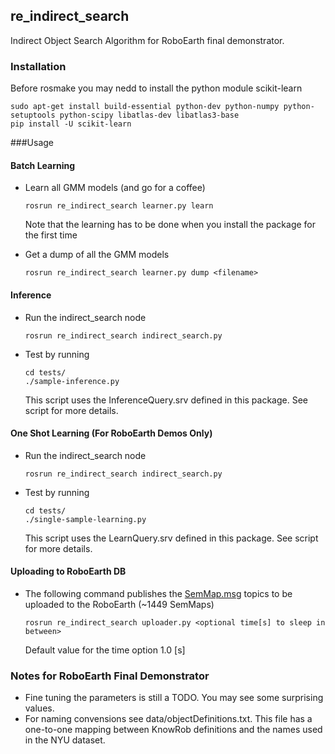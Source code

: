 ## re_indirect_search

Indirect Object Search Algorithm for RoboEarth final demonstrator.

### Installation 

Before rosmake you may nedd to install the python module scikit-learn

	sudo apt-get install build-essential python-dev python-numpy python-setuptools python-scipy libatlas-dev libatlas3-base
	pip install -U scikit-learn 

###Usage

#### Batch Learning
-	Learn all GMM models (and go for a coffee)

		rosrun re_indirect_search learner.py learn
	Note that the learning has to be done when you install the package for the first time
-	Get a dump of all the GMM models

		rosrun re_indirect_search learner.py dump <filename>

#### Inference 
-	Run the indirect_search node 

		rosrun re_indirect_search indirect_search.py
-	Test by running

		cd tests/
		./sample-inference.py
	This script uses the InferenceQuery.srv defined in this package. See script for more details.

#### One Shot Learning (For RoboEarth Demos Only)
-	Run the indirect_search node 

		rosrun re_indirect_search indirect_search.py
-	Test by running

		cd tests/
		./single-sample-learning.py
	This script uses the LearnQuery.srv defined in this package. See script for more details.

#### Uploading to RoboEarth DB
-	The following command publishes the [SemMap.msg](https://github.com/knowrob/knowrob_addons/blob/master/mod_semantic_map/msg/SemMap.msg) topics to be uploaded to the RoboEarth (~1449 SemMaps)
	
		rosrun re_indirect_search uploader.py <optional time[s] to sleep in between>
	Default value for the time option 1.0 [s]

### Notes for RoboEarth Final Demonstrator
-	Fine tuning the parameters is still a TODO. You may see some surprising values.
-	For naming convensions see data/objectDefinitions.txt. This file has a one-to-one mapping between KnowRob definitions and the names used in the NYU dataset. 





	
 


 

